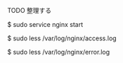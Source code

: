 TODO 整理する

$ sudo service nginx start

$ sudo less /var/log/nginx/access.log

$ sudo less /var/log/nginx/error.log
